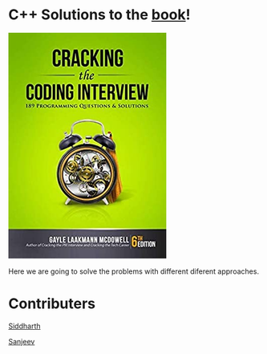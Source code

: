 # C++ Solutions to the [book](http://www.crackingthecodinginterview.com/)!

![Image](Image/ctci.jpg)

Here we are going to solve the problems with different diferent approaches.

# Contributers
[Siddharth](https://github.com/aquila1939)

[Sanjeev](https://github.com/sanjeev0007)


